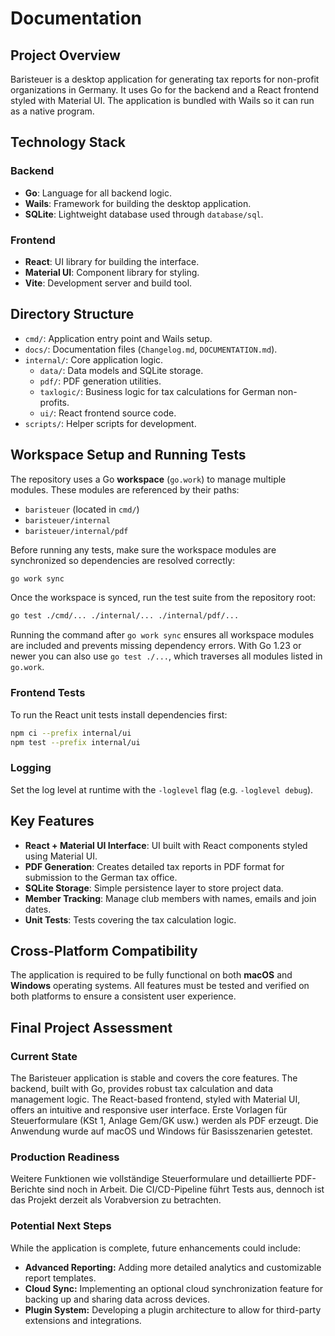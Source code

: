 # Documentation

## Project Overview

Baristeuer is a desktop application for generating tax reports for non-profit organizations in Germany. It uses Go for the backend and a React frontend styled with Material UI. The application is bundled with Wails so it can run as a native program.

## Technology Stack

### Backend
- **Go**: Language for all backend logic.
- **Wails**: Framework for building the desktop application.
- **SQLite**: Lightweight database used through `database/sql`.

### Frontend
- **React**: UI library for building the interface.
- **Material UI**: Component library for styling.
- **Vite**: Development server and build tool.

## Directory Structure

- `cmd/`: Application entry point and Wails setup.
 - `docs/`: Documentation files (`Changelog.md`, `DOCUMENTATION.md`).
- `internal/`: Core application logic.
  - `data/`: Data models and SQLite storage.
  - `pdf/`: PDF generation utilities.
  - `taxlogic/`: Business logic for tax calculations for German non-profits.
  - `ui/`: React frontend source code.
- `scripts/`: Helper scripts for development.

## Workspace Setup and Running Tests

The repository uses a Go **workspace** (`go.work`) to manage multiple modules.
These modules are referenced by their paths:

- `baristeuer` (located in `cmd/`)
- `baristeuer/internal`
- `baristeuer/internal/pdf`

Before running any tests, make sure the workspace modules are synchronized so
dependencies are resolved correctly:

```bash
go work sync
```

Once the workspace is synced, run the test suite from the repository root:

```bash
go test ./cmd/... ./internal/... ./internal/pdf/...
```

Running the command after `go work sync` ensures all workspace modules are
included and prevents missing dependency errors. With Go 1.23 or newer you can
also use `go test ./...`, which traverses all modules listed in `go.work`.

### Frontend Tests
To run the React unit tests install dependencies first:

```bash
npm ci --prefix internal/ui
npm test --prefix internal/ui
```

### Logging
Set the log level at runtime with the `-loglevel` flag (e.g. `-loglevel debug`).

## Key Features

- **React + Material UI Interface**: UI built with React components styled using Material UI.
- **PDF Generation**: Creates detailed tax reports in PDF format for submission to the German tax office.
- **SQLite Storage**: Simple persistence layer to store project data.
- **Member Tracking**: Manage club members with names, emails and join dates.
- **Unit Tests**: Tests covering the tax calculation logic.

## Cross-Platform Compatibility
The application is required to be fully functional on both **macOS** and **Windows** operating systems. All features must be tested and verified on both platforms to ensure a consistent user experience.

## Final Project Assessment

### Current State
The Baristeuer application is stable and covers the core features. The backend, built with Go, provides robust tax calculation and data management logic. The React-based frontend, styled with Material UI, offers an intuitive and responsive user interface. Erste Vorlagen für Steuerformulare (KSt 1, Anlage Gem/GK usw.) werden als PDF erzeugt. Die Anwendung wurde auf macOS und Windows für Basisszenarien getestet.

### Production Readiness
Weitere Funktionen wie vollständige Steuerformulare und detaillierte PDF-Berichte sind noch in Arbeit. Die CI/CD-Pipeline führt Tests aus, dennoch ist das Projekt derzeit als Vorabversion zu betrachten.

### Potential Next Steps
While the application is complete, future enhancements could include:
- **Advanced Reporting:** Adding more detailed analytics and customizable report templates.
- **Cloud Sync:** Implementing an optional cloud synchronization feature for backing up and sharing data across devices.
- **Plugin System:** Developing a plugin architecture to allow for third-party extensions and integrations.

